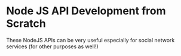 # Node JS API Development from Scratch 

These NodeJS APIs can be very useful especially for social network services (for other purposes as well!)